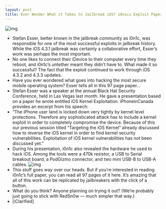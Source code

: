 ```yaml
---
layout: post
title: Ever Wonder What it Takes to Jailbreak iOS? i0n1cs Exploit Paper Reveals All
---
```

![img](http://media.idownloadblog.com/wp-content/uploads/2011/09/untether-e1315961812448.png)
* Stefan Esser, better known in the jailbreak community as i0n1c, was responsible for one of the most successful exploits in jailbreak history. While the iOS 4.3.1 jailbreak was certainly a collaborative effort, Esser’s work was perhaps the most important.
* No one likes to connect their iDevice to their computer every time they reboot, and i0n1c’s untether meant they didn’t have to. What made it so successful? The fact that the exploit continued to work through iOS 4.3.2 and 4.3.3 updates.
* Have you ever wondered what goes into hacking the most secure mobile operating system? Esser tells all in this 97 page paper…
* Stefan Esser was a speaker at the annual Black Hat Security Conference, held in Las Vegas last month. He gave a presentation based on a paper he wrote entitled iOS Kernel Exploitation. iPhoneinCanada provides an excerpt from his speech:
* “The iPhone user land is locked down very tightly by kernel level protections. Therefore any sophisticated attack has to include a kernel exploit in order to completely compromise the device. Because of this our previous session titled “Targeting the iOS Kernel” already discussed how to reverse the iOS kernel in order to find kernel security vulnerabilities. Exploitation of iOS kernel vulnerabilities has not been discussed yet.”
* During his presentation, i0n1c also revealed the hardware he used to hack iOS. Among the tools were a 470k resistor, a USB to Serial breakout board, a PodGizmo connector, and two mini USB-B to USB-A cables.
![img](http://media.idownloadblog.com/wp-content/uploads/2011/09/untether-tools-1-e1315961872332.png)
* This stuff goes way over our heads. But if you’re interested in reading i0n1c’s full paper, you can read all 97 pages of it here. It’s amazing that all of this work can be replicated by jailbreakers with the click of a button.
* What do you think? Anyone planning on trying it out? (We’re probably just going to stick with RedSn0w — much simpler that way.)
* [iClarified]

